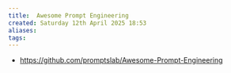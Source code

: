 ```yaml
---
title:  Awesome Prompt Engineering
created: Saturday 12th April 2025 18:53
aliases: 
tags: 
---
```

- https://github.com/promptslab/Awesome-Prompt-Engineering